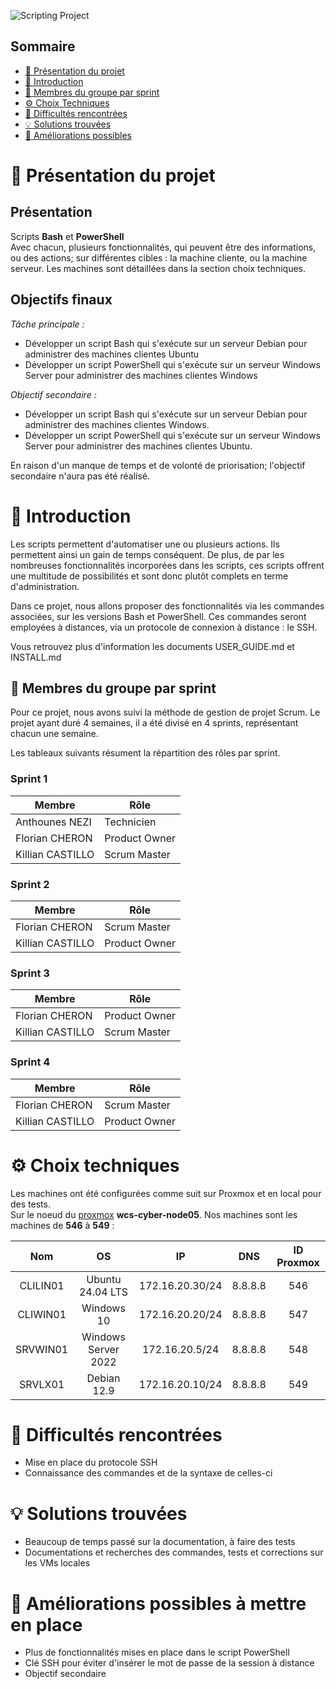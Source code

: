 
![Scripting Project](Ressources/Projet2Scripting)

## Sommaire 

- [🎯 Présentation du projet](#presentation-du-projet)
- [📜 Introduction](#introduction)
- [👥 Membres du groupe par sprint](#membres-du-groupe-par-sprint)
- [⚙️ Choix Techniques](#choix-techniques)
- [🧗 Difficultés rencontrées](#difficultes-rencontrees)
- [💡 Solutions trouvées](#solutions-trouvees)
- [🚀 Améliorations possibles](#ameliorations-possibles)

# 🎯 **Présentation du projet**
<span id="presentation-du-projet"></span>

## **Présentation**

Scripts **Bash** et **PowerShell**  
Avec chacun, plusieurs fonctionnalités, qui peuvent être des informations, ou des actions; sur différentes cibles : la machine cliente, ou la machine serveur.
Les machines sont détaillées dans la section choix techniques.

## **Objectifs finaux**

_Tâche principale :_

 - Développer un script Bash qui s'exécute sur un serveur Debian pour administrer des machines clientes Ubuntu
 - Développer un script PowerShell qui s'exécute sur un serveur Windows Server pour administrer des machines clientes Windows


_Objectif secondaire :_

 - Développer un script Bash qui s'exécute sur un serveur Debian pour administrer des machines clientes Windows.
 - Développer un script PowerShell qui s'exécute sur un serveur Windows Server pour administrer des machines clientes Ubuntu.

En raison d'un manque de temps et de volonté de priorisation; l'objectif secondaire n'aura pas été réalisé.


# 📜 **Introduction**
<span id="introduction"></span>

Les scripts permettent d'automatiser une ou plusieurs actions. Ils permettent ainsi un gain de temps conséquent. De plus, de par les nombreuses fonctionnalités incorporées dans les scripts, ces scripts offrent une multitude de possibilités et sont donc plutôt complets en terme d'administration.

Dans ce projet, nous allons proposer des fonctionnalités via les commandes associées, sur les versions Bash et PowerShell. Ces commandes seront employées à distances, via un protocole de connexion à distance : le SSH.

Vous retrouvez plus d'information les documents USER_GUIDE.md et INSTALL.md


## 👥 Membres du groupe par sprint
<span id="membres-du-groupe-par-sprint"></span>


Pour ce projet, nous avons suivi la méthode de gestion de projet Scrum.
Le projet ayant duré 4 semaines, il a été divisé en 4 sprints, représentant chacun une semaine.

Les tableaux suivants résument la répartition des rôles par sprint.

### Sprint 1



| Membre           | Rôle          | 
| ---------------- | ------------- | 
| Anthounes NEZI   | Technicien    | 
| Florian CHERON   | Product Owner | 
| Killian CASTILLO | Scrum Master  | 

### Sprint 2


| Membre           | Rôle          | 
| ---------------- | ------------- |  
| Florian CHERON   | Scrum Master | 
| Killian CASTILLO | Product Owner  | 

### Sprint 3


| Membre           | Rôle          | 
| ---------------- | ------------- |  
| Florian CHERON   | Product Owner | 
| Killian CASTILLO | Scrum Master  | 

### Sprint 4


| Membre           | Rôle          | 
| ---------------- | ------------- |  
| Florian CHERON   | Scrum Master | 
| Killian CASTILLO | Product Owner  | 


# ⚙️ **Choix techniques**
<span id="choix-techniques"></span>
Les machines ont été configurées comme suit sur Proxmox et en local pour des tests.  
Sur le noeud du [proxmox](https://node5.infra.wilders.dev:8006/#v1:0:18:4:::::::) **wcs-cyber-node05**. Nos machines sont les machines de **546** à **549** :

| Nom   | OS       | IP | DNS | ID Proxmox |
| :-: | :-: | :-: | :-: | :-: |
| CLILIN01 | Ubuntu 24.04 LTS | 172.16.20.30/24| 8.8.8.8 | 546 |
| CLIWIN01 | Windows 10 | 172.16.20.20/24| 8.8.8.8 | 547 |
| SRVWIN01 | Windows Server 2022 | 172.16.20.5/24| 8.8.8.8 | 548 |
| SRVLX01 | Debian 12.9 | 172.16.20.10/24| 8.8.8.8 | 549 |



# 🧗 **Difficultés rencontrées**
<span id="difficultes-rencontrees"></span>

- Mise en place du protocole SSH
- Connaissance des commandes et de la syntaxe de celles-ci

# 💡 **Solutions trouvées**
<span id="solutions-trouvees"></span>

- Beaucoup de temps passé sur la documentation, à faire des tests
- Documentations et recherches des commandes, tests et corrections sur les VMs locales

# 🚀 **Améliorations possibles à mettre en place**
<span id="ameliorations-possibles"></span>

- Plus de fonctionnalités mises en place dans le script PowerShell
- Clé SSH pour éviter d'insérer le mot de passe de la session à distance
- Objectif secondaire

